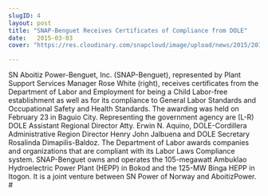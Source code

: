 ```yaml
---
slugID: 4
layout: post
title: "SNAP-Benguet Receives Certificates of Compliance from DOLE"
date:   2015-03-03 
cover: "https://res.cloudinary.com/snapcloud/image/upload/news/2015/2015-4-snap.jpg"

---
```

SN Aboitiz Power-Benguet, Inc. (SNAP-Benguet), represented by Plant Support Services Manager Rose White (right), receives certificates from the Department of Labor and Employment for being a Child Labor-free establishment as well as for its compliance to General Labor Standards and Occupational Safety and Health Standards. The awarding was held on February 23 in Baguio City. Representing the government agency are (L-R) DOLE Assistant Regional Director Atty. Erwin N. Aquino, DOLE-Cordillera Administrative Region Director Henry John Jalbuena and DOLE Secretary Rosalinda Dimapilis-Baldoz. The Department of Labor awards companies and organizations that are compliant with its Labor Laws Compliance system. SNAP-Benguet owns and operates the 105-megawatt Ambuklao Hydroelectric Power Plant (HEPP) in Bokod and the 125-MW Binga HEPP in Itogon. It is a joint venture between SN Power of Norway and AboitizPower. # 
 
